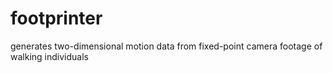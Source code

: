 # footprinter
generates two-dimensional motion data from fixed-point camera footage of walking individuals
